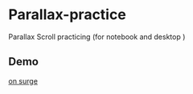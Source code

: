 # Parallax-practice
 Parallax Scroll practicing (for notebook and desktop )
## Demo
 [on surge](https://bees-day.surge.sh/) 
